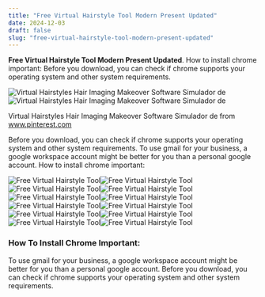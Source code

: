 ```yaml
---
title: "Free Virtual Hairstyle Tool Modern Present Updated"
date: 2024-12-03
draft: false
slug: "free-virtual-hairstyle-tool-modern-present-updated" 
---
```


**Free Virtual Hairstyle Tool Modern Present Updated**. How to install chrome important: Before you download, you can check if chrome supports your operating system and other system requirements.

![Virtual Hairstyles Hair Imaging Makeover Software Simulador de](https://i.pinimg.com/originals/c9/11/92/c91192082ea80074bc137f346e0b9410.jpg)![Virtual Hairstyles Hair Imaging Makeover Software Simulador de](https://i.pinimg.com/originals/c9/11/92/c91192082ea80074bc137f346e0b9410.jpg)

Virtual Hairstyles Hair Imaging Makeover Software Simulador de from www.pinterest.com

Before you download, you can check if chrome supports your operating system and other system requirements. To use gmail for your business, a google workspace account might be better for you than a personal google account. How to install chrome important:

![Free Virtual Hairstyle Tool ](https://www.hairfinder.com/newspages/tryhair/hairstyler-short-bob.jpg " Augmented Reality Hairstyle App at Heriberto Barry blog")![Free Virtual Hairstyle Tool ](https://plugins-media.makeupar.com/smb/blog/post/2023-09-28/d825b6ec-0f2e-4f0c-8c7a-50b974e15dba.jpg " Best AI Hairstyle Online App for Free Hairstyle TryOn in 2023 PERFECT")![Free Virtual Hairstyle Tool ](https://plugins-media.makeupar.com/smb/blog/post/2023-09-28/e19dbd47-8a7e-45f6-9b42-c174e5a7b202.jpg " Best AI Hairstyle Online App for Free Hairstyle TryOn in 2023 PERFECT")![Free Virtual Hairstyle Tool ](https://plugins-media.makeupar.com/smb/blog/post/2024-01-26/f861ecf1-5f22-4aa3-9511-f379aea45309.jpg " Free AI Hairstyle Changer Try Virtual Haircuts & Hair Colors PERFECT")![Free Virtual Hairstyle Tool ](https://dl-asset.cyberlink.com/web/prog/learning-center/html/35087/PDR19-YouTube-838_Best_Online_Hairstyle_Apps/img/test-hairstyles-on-my-face-free-online-with-myedit.gif " Test Hairstyles Online with Free Virtual AI TryOn Tools")![Free Virtual Hairstyle Tool ](https://protoinfrastack-myfirstbucketb8884501-fnnzvxt2ee5v.s3.amazonaws.com/nbu9UW4bbMD8r0JW8eRSIOT2v9xoRZyjrpm3.png " Best Free Ai Hairstyle Generator Vondy")![Free Virtual Hairstyle Tool ](https://plugins-media.makeupar.com/smb/blog/post/2024-03-04/c2f151ad-b2db-49cc-85de-a76c19fdbdde.jpg " Free AI Haircut Simulator 60+ Hairstyles & Bangs Try On PERFECT")![Free Virtual Hairstyle Tool ](https://www.hairfinder.com/newspages/tryhair/virtual-hairstyler-bob.jpg " Free virtual hairstyles app Virtual reality or augmented reality to")![Free Virtual Hairstyle Tool ](https://i.pinimg.com/originals/c9/11/92/c91192082ea80074bc137f346e0b9410.jpg " Virtual Hairstyles Hair Imaging Makeover Software Simulador de")![Free Virtual Hairstyle Tool ](https://plugins-media.makeupar.com/smb/blog/post/2023-10-06/b2124933-6666-44d8-8f63-63591eea88a5.gif " Free AI Haircut Simulator 60+ Hairstyles & Bangs Try On PERFECT")![Free Virtual Hairstyle Tool ](https://imgv3.fotor.com/images/side/change-female-hairstyle-into-the-long-texttured-layers-haircut-and-change-the-hair-color-into-orange-color-in-fotor.jpg " Hairstyle Changer Get Free Virtual Hairstyle Try on with AI Fotor")![Free Virtual Hairstyle Tool ](https://d2v5dzhdg4zhx3.cloudfront.net/web-assets/images/storypages/short/graphicaihairstyles/webp/003webp.webp " Free AI Hairstyles Generator Online LightX")

### How To Install Chrome Important:

To use gmail for your business, a google workspace account might be better for you than a personal google account. Before you download, you can check if chrome supports your operating system and other system requirements.